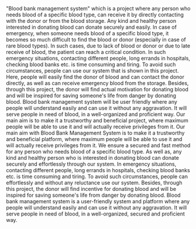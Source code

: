 "Blood bank management system" which is a project where any person who needs blood of a specific blood type, can receive it by directly contacting with the donor or from the blood storage. Any kind and healthy person interested in donating blood can donate securely and easily. In case of emergency, when someone needs blood of a specific blood type, it becomes so much difficult to find the blood or donor (especially in case of rare blood types). In such cases, due to lack of blood or donor or due to late receive of blood, the patient can reach a critical condition. In such emergency situations, contacting different people, long errands in hospitals, checking blood banks etc. is time consuming and tiring. To avoid such circumstances, people can use our system that is shown in this project. Here, people will easily find the donor of blood and can contact the donor directly, as well as can receive emergency blood from the storage. Besides, through this project, the donor will find actual motivation for donating blood and will be inspired for saving someone's life from danger by donating blood. Blood bank management system will be user friendly where any people will understand easily and can use it without any aggravation. It will serve people in need of blood, in a well-organized and proficient way. Our main aim is to make it a trustworthy and beneficial project, where maximum people will be able to use it and will actually receive privileges from it. Our main aim with Blood Bank Management System is to make it a trustworthy and beneficial platform, where maximum people will be able to use it and will actually receive privileges from it. We ensure a secured and fast method for any person who needs blood of a specific blood type. As well as, any kind and healthy person who is interested in donating blood can donate securely and effortlessly through our system. In emergency situations, contacting different people, long errands in hospitals, checking blood banks etc. is time consuming and tiring. To avoid such circumstances, people can effortlessly and without any reluctance use our system. Besides, through this project, the donor will find incentive for donating blood and will be inspired for saving someone's life from danger by donating blood. Blood bank management system is a user-friendly system and platform where any people will understand easily and can use it without any aggravation. It will serve people in need of blood, in a well-organized, secured and proficient way.
